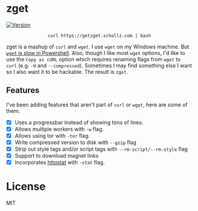 # zget

<a href="https://github.com/schollz/zget/releases/latest"><img src="https://img.shields.io/badge/version-v1.1.1-brightgreen.svg?style=flat-square" alt="Version"></a>

<p align="center"><code>curl https://getzget.schollz.com | bash</code></p>

zget is a mashup of `curl` and `wget`. I use `wget` on my Windows machine. But [`wget` is slow in Powershell](https://stackoverflow.com/questions/28682642/powershell-why-is-using-invoke-webrequest-much-slower-than-a-browser-download). Also, though I like most `wget` options, I'd like to use the `Copy as cURL` option which requires renaming flags from `wget` to `curl` (e.g. `-H` and `--compressed`). Sometimes I may find something else I want so I also want it to be hackable. The result is `zget`.

## Features

I've been adding features that aren't part of `curl` or `wget`, here are some of them.

- [x] Uses a progressbar instead of showing tons of lines.
- [x] Allows multiple workers with `-w` flag.
- [x] Allows using tor with `-tor` flag.
- [x] Write compressed version to disk with `--gzip` flag
- [x] Strip out style tags and/or script tags with `--rm-script/--rm-style` flag
- [x] Support to download magnet links 
- [x] Incorporates [httpstat](https://github.com/davecheney/httpstat) with `-stat` flag.

# License 

MIT
